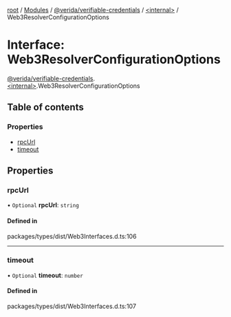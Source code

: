 [root](../README.md) / [Modules](../modules.md) / [@verida/verifiable-credentials](../modules/verida_verifiable_credentials.md) / [<internal\>](../modules/verida_verifiable_credentials._internal_.md) / Web3ResolverConfigurationOptions

# Interface: Web3ResolverConfigurationOptions

[@verida/verifiable-credentials](../modules/verida_verifiable_credentials.md).[<internal\>](../modules/verida_verifiable_credentials._internal_.md).Web3ResolverConfigurationOptions

## Table of contents

### Properties

- [rpcUrl](verida_verifiable_credentials._internal_.Web3ResolverConfigurationOptions.md#rpcurl)
- [timeout](verida_verifiable_credentials._internal_.Web3ResolverConfigurationOptions.md#timeout)

## Properties

### rpcUrl

• `Optional` **rpcUrl**: `string`

#### Defined in

packages/types/dist/Web3Interfaces.d.ts:106

___

### timeout

• `Optional` **timeout**: `number`

#### Defined in

packages/types/dist/Web3Interfaces.d.ts:107
